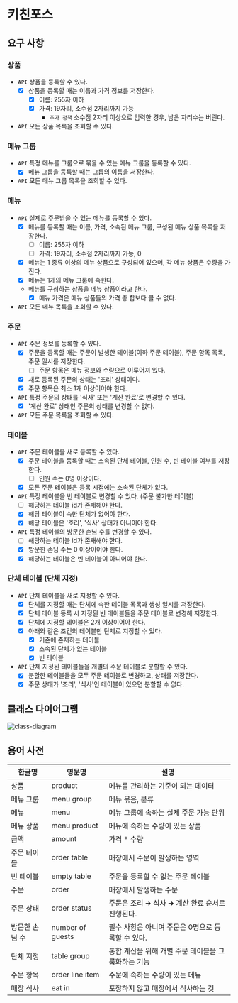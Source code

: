 # 키친포스

## 요구 사항

### 상품

* `API` 상품을 등록할 수 있다.
    - [x] 상품을 등록할 때는 이름과 가격 정보를 저장한다.
        - [x] 이름: 255자 이하
        - [x] 가격: 19자리, 소수점 2자리까지 가능
            - `추가 정책` 소수점 2자리 이상으로 입력한 경우, 남은 자리수는 버린다.
* `API` 모든 상품 목록을 조회할 수 있다.

### 메뉴 그룹

* `API` 특정 메뉴를 그룹으로 묶을 수 있는 메뉴 그룹을 등록할 수 있다.
    - [x] 메뉴 그룹을 등록할 때는 그룹의 이름을 저장한다.
* `API` 모든 메뉴 그룹 목록을 조회할 수 있다.

### 메뉴

* `API` 실제로 주문받을 수 있는 메뉴를 등록할 수 있다.
    - [x] 메뉴를 등록할 때는 이름, 가격, 소속된 메뉴 그룹, 구성된 메뉴 상품 목록을 저장한다.
        - [ ] 이름: 255자 이하
        - [ ] 가격: 19자리, 소수점 2자리까지 가능, 0
    - [x] 메뉴는 1 종류 이상의 메뉴 상품으로 구성되어 있으며, 각 메뉴 상품은 수량을 가진다.
    - [x] 메뉴는 1개의 메뉴 그룹에 속한다.
    - 메뉴를 구성하는 상품을 메뉴 상품이라고 한다.
        - [x] 메뉴 가격은 메뉴 상품들의 가격 총 합보다 클 수 없다.
* `API` 모든 메뉴 목록을 조회할 수 있다.

### 주문

* `API` 주문 정보를 등록할 수 있다.
    - [x] 주문을 등록할 때는 주문이 발생한 테이블(이하 주문 테이블), 주문 항목 목록, 주문 일시를 저장한다.
        - [ ] 주문 항목은 메뉴 정보와 수량으로 이루어져 있다.
    - [x] 새로 등록된 주문의 상태는 '조리' 상태이다.
    - [x] 주문 항목은 최소 1개 이상이어야 한다.
* `API` 특정 주문의 상태를 '식사' 또는 '계산 완료'로 변경할 수 있다.
    - [x] '계산 완료' 상태인 주문의 상태를 변경할 수 없다.
* `API` 모든 주문 목록을 조회할 수 있다.

### 테이블

* `API` 주문 테이블을 새로 등록할 수 있다.
    - [x] 주문 테이블을 등록할 때는 소속된 단체 테이블, 인원 수, 빈 테이블 여부를 저장한다.
        - [ ] 인원 수는 0명 이상이다.
    - [x] 모든 주문 테이블은 등록 시점에는 소속된 단체가 없다.
* `API` 특정 테이블을 빈 테이블로 변경할 수 있다. (주문 불가한 테이블)
    - [ ] 해당하는 테이블 id가 존재해야 한다.
    - [x] 해당 테이블이 속한 단체가 없어야 한다.
    - [x] 해당 테이블은 '조리', '식사' 상태가 아니어야 한다.
* `API` 특정 테이블의 방문한 손님 수를 변경할 수 있다.
    - [ ] 해당하는 테이블 id가 존재해야 한다.
    - [x] 방문한 손님 수는 0 이상이어야 한다.
    - [x] 해당하는 테이블은 빈 테이블이 아니어야 한다.

### 단체 테이블 (단체 지정)

* `API` 단체 테이블을 새로 지정할 수 있다.
    - [x] 단체를 지정할 때는 단체에 속한 테이블 목록과 생성 일시를 저장한다.
    - [x] 단체 테이블 등록 시 지정된 빈 테이블들을 주문 테이블로 변경해 저장한다.
    - [x] 단체에 지정할 테이블은 2개 이상이어야 한다.
    - [x] 아래와 같은 조건의 테이블만 단체로 지정할 수 있다.
        - [x] 기존에 존재하는 테이블
        - [x] 소속된 단체가 없는 테이블
        - [x] 빈 테이블
* `API` 단체 지정된 테이블들을 개별의 주문 테이블로 분할할 수 있다.
    - [x] 분할한 테이블들을 모두 주문 테이블로 변경하고, 상태를 저장한다.
    - [x] 주문 상태가 '조리', '식사'인 테이블이 있으면 분할할 수 없다.

## 클래스 다이어그램

![class-diagram](https://www.plantuml.com/plantuml/png/XLCzRzim4DtvAwxkbjP3XmuL325j7HX6xIX0lBKTpj8r8SeFXJmDGP7_Nf6GJpO4MFP2FZs-UyTxl8sCWJjhr3j-9alG6jHEiM-1FHmzixVGw40rQ-zK_AjTYm4j6Es8Nri27_ZPArKRZ17sv3hufm2MOFlbG_1DLtCiOASZh_OZL0fd4tpNRfkUujrJHlNvfWswfWA-wQSrrTgYoQX3suEF77HFUvFYWzhWG7Ikd113mvcN3XrhVYt0z2V5v8M_I2yN1lDvOPoqgz1G65HzMX_mQ4Xe0ZyoSXV5ck3K7BIbnAxHh94fRSVFE-reosHFTrkTWwNqFx4ad9c69pwdLp1ezsmBrTWAh5QGC0gOCWDbcKjzWFtTrrsHLz-h_SFkxh2jxa_xwiVsVbECJkN21fjas-JnwBqXT1dYz7acFRsD8uNgpwQZc6Ae7KiD6VoLdCr7w20k9hEMqGXIJaNhGCZKh94ditvJAhyd-Iq-BU1c-VFzvo_f_p4_rT_B4XRdR-sNkrcS1rlbylCQ5wdAAfTvKMEdypgPEuZ8NjsIQpfh_WC0)

## 용어 사전

| 한글명 | 영문명 | 설명 |
| --- | --- | --- |
| 상품 | product | 메뉴를 관리하는 기준이 되는 데이터 |
| 메뉴 그룹 | menu group | 메뉴 묶음, 분류 |
| 메뉴 | menu | 메뉴 그룹에 속하는 실제 주문 가능 단위 |
| 메뉴 상품 | menu product | 메뉴에 속하는 수량이 있는 상품 |
| 금액 | amount | 가격 * 수량 |
| 주문 테이블 | order table | 매장에서 주문이 발생하는 영역 |
| 빈 테이블 | empty table | 주문을 등록할 수 없는 주문 테이블 |
| 주문 | order | 매장에서 발생하는 주문 |
| 주문 상태 | order status | 주문은 조리 ➜ 식사 ➜ 계산 완료 순서로 진행된다. |
| 방문한 손님 수 | number of guests | 필수 사항은 아니며 주문은 0명으로 등록할 수 있다. |
| 단체 지정 | table group | 통합 계산을 위해 개별 주문 테이블을 그룹화하는 기능 |
| 주문 항목 | order line item | 주문에 속하는 수량이 있는 메뉴 |
| 매장 식사 | eat in | 포장하지 않고 매장에서 식사하는 것 |
